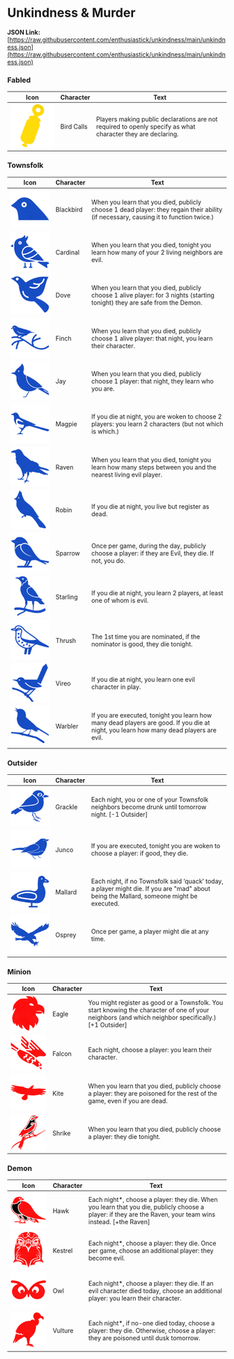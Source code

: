# Unkindness & Murder

**JSON Link:** [https://raw.githubusercontent.com/enthusiastick/unkindness/main/unkindness.json](https://raw.githubusercontent.com/enthusiastick/unkindness/main/unkindness.json)

### Fabled

Icon | Character | Text
--- | --- | ---
![Bird Calls](https://raw.githubusercontent.com/enthusiastick/unkindness/main/img/scaled/birdcalls.png) | Bird Calls | Players making public declarations are not required to openly specify as what character they are declaring.

### Townsfolk

Icon | Character | Text
--- | --- | ---
![Blackbird](https://raw.githubusercontent.com/enthusiastick/unkindness/main/img/scaled/blackbird.png) | Blackbird | When you learn that you died, publicly choose 1 dead player: they regain their ability (if necessary, causing it to function twice.)
![Cardinal](https://raw.githubusercontent.com/enthusiastick/unkindness/main/img/scaled/cardinal.png) | Cardinal | When you learn that you died, tonight you learn how many of your 2 living neighbors are evil.
![Dove](https://raw.githubusercontent.com/enthusiastick/unkindness/main/img/scaled/dove.png) | Dove | When you learn that you died, publicly choose 1 alive player: for 3 nights (starting tonight) they are safe from the Demon.
![Finch](https://raw.githubusercontent.com/enthusiastick/unkindness/main/img/scaled/finch.png) | Finch | When you learn that you died, publicly choose 1 alive player: that night, you learn their character.
![Jay](https://raw.githubusercontent.com/enthusiastick/unkindness/main/img/scaled/jay.png) | Jay | When you learn that you died, publicly choose 1 player: that night, they learn who you are.
![Magpie](https://raw.githubusercontent.com/enthusiastick/unkindness/main/img/scaled/magpie.png) | Magpie | If you die at night, you are woken to choose 2 players: you learn 2 characters (but not which is which.)
![Raven](https://raw.githubusercontent.com/enthusiastick/unkindness/main/img/scaled/raven.png) | Raven | When you learn that you died, tonight you learn how many steps between you and the nearest living evil player.
![Robin](https://raw.githubusercontent.com/enthusiastick/unkindness/main/img/scaled/robin.png) | Robin | If you die at night, you live but register as dead.
![Sparrow](https://raw.githubusercontent.com/enthusiastick/unkindness/main/img/scaled/sparrow.png) | Sparrow | Once per game, during the day, publicly choose a player: if they are Evil, they die. If not, you do.
![Starling](https://raw.githubusercontent.com/enthusiastick/unkindness/main/img/scaled/starling.png) | Starling | If you die at night, you learn 2 players, at least one of whom is evil.
![Thrush](https://raw.githubusercontent.com/enthusiastick/unkindness/main/img/scaled/thrush.png) | Thrush | The 1st time you are nominated, if the nominator is good, they die tonight.
![Vireo](https://raw.githubusercontent.com/enthusiastick/unkindness/main/img/scaled/vireo.png) | Vireo | If you die at night, you learn one evil character in play.
![Warbler](https://raw.githubusercontent.com/enthusiastick/unkindness/main/img/scaled/warbler.png) | Warbler | If you are executed, tonight you learn how many dead players are good. If you die at night, you learn how many dead players are evil.

### Outsider

Icon | Character | Text
--- | --- | ---
![Grackle](https://raw.githubusercontent.com/enthusiastick/unkindness/main/img/scaled/grackle.png) | Grackle | Each night, you or one of your Townsfolk neighbors become drunk until tomorrow night. [-1 Outsider]
![Junco](https://raw.githubusercontent.com/enthusiastick/unkindness/main/img/scaled/junco.png) | Junco | If you are executed, tonight you are woken to choose a player: if good, they die.
![Mallard](https://raw.githubusercontent.com/enthusiastick/unkindness/main/img/scaled/mallard.png) | Mallard | Each night, if no Townsfolk said ‘quack’ today, a player might die. If you are \"mad\" about being the Mallard, someone might be executed.
![Osprey](https://raw.githubusercontent.com/enthusiastick/unkindness/main/img/scaled/osprey.png) | Osprey | Once per game, a player might die at any time.

### Minion

Icon | Character | Text
--- | --- | ---
![Eagle](https://raw.githubusercontent.com/enthusiastick/unkindness/main/img/scaled/eagle.png) | Eagle | You might register as good or a Townsfolk. You start knowing the character of one of your neighbors (and which neighbor specifically.) [+1 Outsider]
![Falcon](https://raw.githubusercontent.com/enthusiastick/unkindness/main/img/scaled/falcon.png) | Falcon | Each night, choose a player: you learn their character.
![Kite](https://raw.githubusercontent.com/enthusiastick/unkindness/main/img/scaled/kite.png) | Kite | When you learn that you died, publicly choose a player: they are poisoned for the rest of the game, even if you are dead.
![Shrike](https://raw.githubusercontent.com/enthusiastick/unkindness/main/img/scaled/shrike.png) | Shrike | When you learn that you died, publicly choose a player: they die tonight.

### Demon

Icon | Character | Text
--- | --- | ---
![Hawk](https://raw.githubusercontent.com/enthusiastick/unkindness/main/img/scaled/hawk.png) | Hawk | Each night*, choose a player: they die. When you learn that you die, publicly choose a player: if they are the Raven, your team wins instead. [+the Raven]
![Kestrel](https://raw.githubusercontent.com/enthusiastick/unkindness/main/img/scaled/kestrel.png) | Kestrel | Each night*, choose a player: they die. Once per game, choose an additional player: they become evil.
![Owl](https://raw.githubusercontent.com/enthusiastick/unkindness/main/img/scaled/owl.png) | Owl | Each night*, choose a player: they die. If an evil character died today, choose an additional player: you learn their character.
![Vulture](https://raw.githubusercontent.com/enthusiastick/unkindness/main/img/scaled/vulture.png) | Vulture | Each night*, if no-one died today, choose a player: they die. Otherwise, choose a player: they are poisoned until dusk tomorrow.
